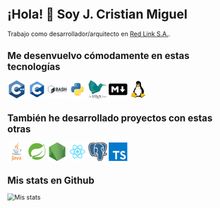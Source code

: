 # ¡Hola! 👋 Soy J. Cristian Miguel

Trabajo como desarrollador/arquitecto en [Red Link S.A.](https://www.redlink.com.ar/).

## Me desenvuelvo cómodamente en estas tecnologías

<img height="42" width="42" src="https://raw.githubusercontent.com/github/explore/180320cffc25f4ed1bbdfd33d4db3a66eeeeb358/topics/cpp/cpp.png"/> <img height="42" width="42" src="https://raw.githubusercontent.com/github/explore/180320cffc25f4ed1bbdfd33d4db3a66eeeeb358/topics/c/c.png" /> <img height="42" width="42" src="https://raw.githubusercontent.com/github/explore/180320cffc25f4ed1bbdfd33d4db3a66eeeeb358/topics/bash/bash.png" /> <img height="42" width="42" src="https://raw.githubusercontent.com/github/explore/180320cffc25f4ed1bbdfd33d4db3a66eeeeb358/topics/python/python.png" /> <img height="42" width="42" src="https://raw.githubusercontent.com/github/explore/180320cffc25f4ed1bbdfd33d4db3a66eeeeb358/topics/latex/latex.png" /> <img height="42" width="42" src="https://raw.githubusercontent.com/github/explore/180320cffc25f4ed1bbdfd33d4db3a66eeeeb358/topics/markdown/markdown.png" /> <img height="42" width="42" src="https://raw.githubusercontent.com/github/explore/180320cffc25f4ed1bbdfd33d4db3a66eeeeb358/topics/linux/linux.png" />




## También he desarrollado proyectos con estas otras

<img height="42" width="42" src="https://raw.githubusercontent.com/github/explore/180320cffc25f4ed1bbdfd33d4db3a66eeeeb358/topics/java/java.png" /> <img height="42" width="42" src="https://raw.githubusercontent.com/github/explore/180320cffc25f4ed1bbdfd33d4db3a66eeeeb358/topics/spring-boot/spring-boot.png" /> <img height="42" width="42" src="https://raw.githubusercontent.com/github/explore/180320cffc25f4ed1bbdfd33d4db3a66eeeeb358/topics/nodejs/nodejs.png" /> <img height="42" width="42" src="https://raw.githubusercontent.com/github/explore/180320cffc25f4ed1bbdfd33d4db3a66eeeeb358/topics/react/react.png" /> <img height="42" width="42" src="https://raw.githubusercontent.com/github/explore/180320cffc25f4ed1bbdfd33d4db3a66eeeeb358/topics/postgresql/postgresql.png" /> <img height="42" width="42" src="https://raw.githubusercontent.com/github/explore/180320cffc25f4ed1bbdfd33d4db3a66eeeeb358/topics/typescript/typescript.png" />

## Mis stats en Github

![Mis stats](https://github-readme-stats.vercel.app/api?username=jcmiguel&show_icons=true&theme=gotham&count_private=true)




<!--
**JCMiguel/JCMiguel** is a ✨ _special_ ✨ repository because its `README.md` (this file) appears on your GitHub profile.

Here are some ideas to get you started:

- 🔭 I’m currently working on ...
- 🌱 I’m currently learning ...
- 👯 I’m looking to collaborate on ...
- 🤔 I’m looking for help with ...
- 💬 Ask me about ...
- 📫 How to reach me: ...
- 😄 Pronouns: ...
- ⚡ Fun fact: ...
-->
